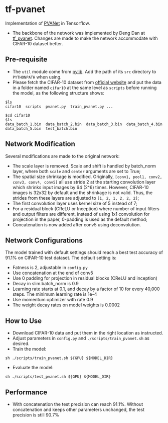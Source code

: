 # tf-pvanet
Implementation of [PVANet](https://arxiv.org/abs/1611.08588) in Tensorflow.
* The backbone of the network was implemented by Deng Dan at [tf_pvanet](https://github.com/dengdan/tf-pvanet/blob/master/pvanet.py). Changes are made to make the network accommodate with CIFAR-10 dataset better. 

## Pre-requisite
* The `util` module come from [pylib](https://github.com/dengdan/pylib). Add the path of its `src` directory to `PYTHONPATH` when using.
* Please fetch the CIFAR-10 dataset from [official website](https://www.cs.toronto.edu/~kriz/cifar.html) and put the data in a folder named `cifar10` at the same level as `scripts` before running the model, as the following structure shows:
```
$ls
cifar10  scripts  pvanet.py  train_pvanet.py ...
```
```
$cd cifar10
$ls
data_batch_1.bin  data_batch_2.bin  data_batch_3.bin  data_batch_4.bin
data_batch_5.bin  test_batch.bin
```

## Network Modification
Several modifications are made to the original network:
* The scale layer is removed. Scale and shift is handled by batch_norm layer, where both `scale` and `center` arguments are set to True;
* The spatial size shrinkage is modified. Originally, `[conv1, pool1, conv2, conv3, conv4, conv5]` all use stride 2 at the starting convolution layer which shrinks input images by 64 (2^6) times. However, CIFAR-10 images is 32x32 by default and the shrinkage is not valid. Thus, the strides from these layers are adjusted to `[1, 2, 1, 2, 2, 2]`;
* The first convolution layer uses kernel size of 5 instead of 7;
* For a residual block (CReLU or Inception) where number of input filters and output filters are different, instead of using 1x1 convolution for projection in the paper, 0-padding is used as the default method;
* Concatenation is now added after conv5 using deconvolution.

## Network Configurations
The model trained with default settings should reach a best test accuracy of 91.1% on CIFAR-10 test dataset. The default setting is:
* Fatness is 2, adjustable in `config.py`
* Use concatenation at the end of conv5
* Use 0 padding for projection in residual blocks (CReLU and inception)
* Decay in slim.batch_norm is 0.9
* Learning rate starts at 0.1, and decay by a factor of 10 for every 40,000 steps. The minimum learning rate is 1e-4
* Use momentum optimizer with rate 0.9
* The weight decay rates on model weights is 0.0002

## How to Use
* Download CIFAR-10 data and put them in the right location as instructed.
* Adjust parameters in `config.py` and `./scripts/train_pvanet.sh` as desired.
* Train the model:
```
sh ./scripts/train_pvanet.sh ${GPU} ${MODEL_DIR}
```
* Evaluate the model:
```
sh ./scripts/test_pvanet.sh ${GPU} ${MODEL_DIR}
```

## Performance
* With concatenation the test precision can reach 91.1%. Without concatenation and keeps other parameters unchanged, the test precision is still 90.7%
